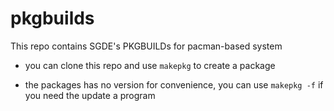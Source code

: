 # pkgbuilds
This repo contains SGDE's PKGBUILDs for pacman-based system

- you can clone this repo and use ```makepkg``` to create a package

- the packages has no version for convenience, you can use ```makepkg -f``` if you need the update a program
